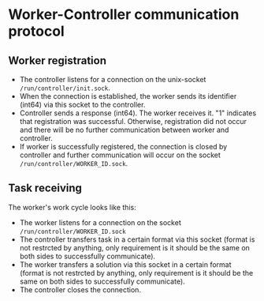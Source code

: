 # Worker-Controller communication protocol

## Worker registration

* The controller listens for a connection on the unix-socket `/run/controller/init.sock`.
* When the connection is established, the worker sends its identifier (int64) via this socket to the controller.
* Controller sends a response (int64). The worker receives it. "1" indicates that registration was successful. Otherwise, registration did not occur and there will be no further communication between worker and controller.
* If worker is successfully registered, the connection is closed by controller and further communication will occur on the socket `/run/controller/WORKER_ID.sock`.

## Task receiving

The worker's work cycle looks like this:

* The worker listens for a connection on the socket `/run/controller/WORKER_ID.sock`
* The controller transfers task in a certain format via this socket (format is not restrcted by anything, only requirement is it should be the same on both sides to successfully communicate).
* The worker transfers a solution via this socket in a certain format (format is not restrcted by anything, only requirement is it should be the same on both sides to successfully communicate).
* The controller closes the connection.
